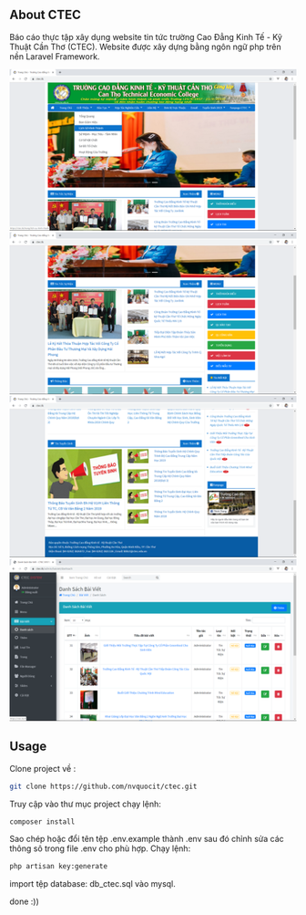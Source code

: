 ## About CTEC

Báo cáo thực tập xây dụng website tin tức trường Cao Đẳng Kinh Tế - Kỹ Thuật Cần Thơ (CTEC). Website được xây dựng bằng ngôn ngữ php trên nền Laravel Framework.

  <img src="https://raw.githubusercontent.com/nvquocit/ctec/master/pic_1.png" alt="ScreenShot">
  
  
  <img src="https://raw.githubusercontent.com/nvquocit/ctec/master/pic_2.png" alt="ScreenShot">
  
  
  <img src="https://raw.githubusercontent.com/nvquocit/ctec/master/pic_3.png" alt="ScreenShot">


  <img src="https://raw.githubusercontent.com/nvquocit/ctec/master/pic_4.png" alt="ScreenShot">

## Usage

Clone project về :

```bash
git clone https://github.com/nvquocit/ctec.git
```

Truy cập vào thư mục project chạy lệnh:

```bash
composer install
```

Sao chép hoặc đổi tên tệp .env.example thành .env sau đó chỉnh sửa các thông sô trong file .env cho phù hợp.
Chạy lệnh:

```bash
php artisan key:generate
```

import tệp database: db_ctec.sql vào mysql.

done :))
